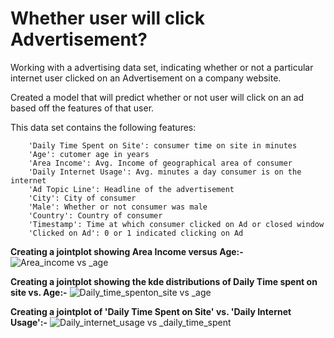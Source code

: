 # Whether user will click Advertisement?
Working with a advertising data set, indicating whether or not a particular internet user clicked on an Advertisement on a company website.

Created a model that will predict whether or not user will click on an ad based off the features of that user.

This data set contains the following features:
        
        'Daily Time Spent on Site': consumer time on site in minutes
        'Age': cutomer age in years
        'Area Income': Avg. Income of geographical area of consumer
        'Daily Internet Usage': Avg. minutes a day consumer is on the internet
        'Ad Topic Line': Headline of the advertisement
        'City': City of consumer
        'Male': Whether or not consumer was male
        'Country': Country of consumer
        'Timestamp': Time at which consumer clicked on Ad or closed window
        'Clicked on Ad': 0 or 1 indicated clicking on Ad



**Creating a jointplot showing Area Income versus Age:-**
![Area_income vs _age](https://user-images.githubusercontent.com/39646018/62314510-d3abb480-b4b0-11e9-90c5-366148c5da74.PNG)

**Creating a jointplot showing the kde distributions of Daily Time spent on site vs. Age:-**
![Daily_time_spenton_site vs _age](https://user-images.githubusercontent.com/39646018/62314778-7401d900-b4b1-11e9-86d8-62dcaff5c8b0.PNG)

**Creating a jointplot of 'Daily Time Spent on Site' vs. 'Daily Internet Usage':-**
![Daily_internet_usage vs _daily_time_spent](https://user-images.githubusercontent.com/39646018/62314803-8419b880-b4b1-11e9-9514-bd2db86c7679.PNG)


